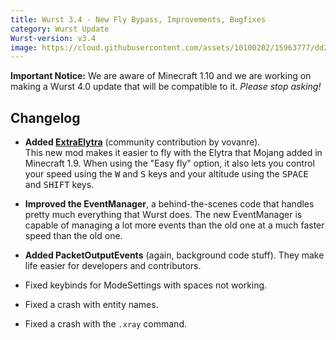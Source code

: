 ```yaml
---
title: Wurst 3.4 - New Fly Bypass, Improvements, Bugfixes
category: Wurst Update
Wurst-version: v3.4
image: https://cloud.githubusercontent.com/assets/10100202/15963777/dd2ff482-2f14-11e6-83ac-441ad3dcb47a.jpg
---
```

<div class="ribbed-amber padding10">
<p class="bg-white padding10 no-margin">
<strong>Important Notice:</strong>
We are aware of Minecraft 1.10 and we are working on making a Wurst 4.0 update that will be compatible to it.
<em>Please stop asking!</em>
</p>
</div>

## Changelog

- **Added [ExtraElytra](/wiki/Mods/ExtraElytra)** (community contribution by vovanre).  
This new mod makes it easier to fly with the Elytra that Mojang added in Minecraft 1.9. When using the "Easy fly" option, it also lets you control your speed using the <kbd>W</kbd> and <kbd>S</kbd> keys and your altitude using the <kbd>SPACE</kbd> and <kbd>SHIFT</kbd> keys.

- **Improved the EventManager**, a behind-the-scenes code that handles pretty much everything that Wurst does. The new EventManager is capable of managing a lot more events than the old one at a much faster speed than the old one.

- **Added PacketOutputEvents** (again, background code stuff). They make life easier for developers and contributors.

- Fixed keybinds for ModeSettings with spaces not working.

- Fixed a crash with entity names.

- Fixed a crash with the `.xray` command.
